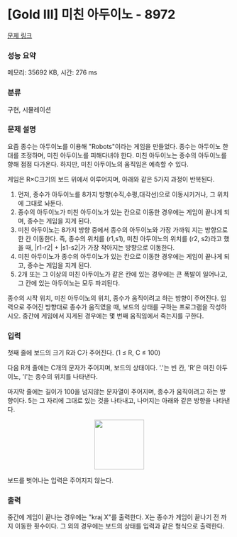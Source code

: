 # [Gold III] 미친 아두이노 - 8972 

[문제 링크](https://www.acmicpc.net/problem/8972) 

### 성능 요약

메모리: 35692 KB, 시간: 276 ms

### 분류

구현, 시뮬레이션

### 문제 설명

<p>요즘 종수는 아두이노를 이용해 "Robots"이라는 게임을 만들었다. 종수는 아두이노 한대를 조정하며, 미친 아두이노를 피해다녀야 한다. 미친 아두이노는 종수의 아두이노를 향해 점점 다가온다. 하지만, 미친 아두이노의 움직임은 예측할 수 있다.</p>

<p>게임은 R×C크기의 보드 위에서 이루어지며, 아래와 같은 5가지 과정이 반복된다.</p>

<ol>
	<li>먼저, 종수가 아두이노를 8가지 방향(수직,수평,대각선)으로 이동시키거나, 그 위치에 그대로 놔둔다.</li>
	<li>종수의 아두이노가 미친 아두이노가 있는 칸으로 이동한 경우에는 게임이 끝나게 되며, 종수는 게임을 지게 된다.</li>
	<li>미친 아두이노는 8가지 방향 중에서 종수의 아두이노와 가장 가까워 지는 방향으로 한 칸 이동한다. 즉, 종수의 위치를 (r1,s1), 미친 아두이노의 위치를 (r2, s2)라고 했을 때, |r1-r2| + |s1-s2|가 가장 작아지는 방향으로 이동한다.</li>
	<li>미친 아두이노가 종수의 아두이노가 있는 칸으로 이동한 경우에는 게임이 끝나게 되고, 종수는 게임을 지게 된다.</li>
	<li>2개 또는 그 이상의 미친 아두이노가 같은 칸에 있는 경우에는 큰 폭발이 일어나고, 그 칸에 있는 아두이노는 모두 파괴된다.</li>
</ol>

<p>종수의 시작 위치, 미친 아두이노의 위치, 종수가 움직이려고 하는 방향이 주어진다. 입력으로 주어진 방향대로 종수가 움직였을 때, 보드의 상태를 구하는 프로그램을 작성하시오. 중간에 게임에서 지게된 경우에는 몇 번째 움직임에서 죽는지를 구한다.</p>

### 입력 

 <p>첫째 줄에 보드의 크기 R과 C가 주어진다. (1 ≤ R, C ≤ 100)</p>

<p>다음 R개 줄에는 C개의 문자가 주어지며, 보드의 상태이다. '.'는 빈 칸, 'R'은 미친 아두이노, 'I'는 종수의 위치를 나타낸다.</p>

<p>마지막 줄에는 길이가 100을 넘지않는 문자열이 주어지며, 종수가 움직이려고 하는 방향이다. 5는 그 자리에 그대로 있는 것을 나타내고, 나머지는 아래와 같은 방향을 나타낸다.</p>

<p style="text-align: center;"><img alt="" src="https://upload.acmicpc.net/a5693c73-112b-416c-8398-42fddd09c6e7/-/preview/" style="width: 112px; height: 112px;"></p>

<p>보드를 벗어나는 입력은 주어지지 않는다.</p>

### 출력 

 <p>중간에 게임이 끝나는 경우에는 "kraj X"를 출력한다. X는 종수가 게임이 끝나기 전 까지 이동한 횟수이다. 그 외의 경우에는 보드의 상태를 입력과 같은 형식으로 출력한다.</p>

